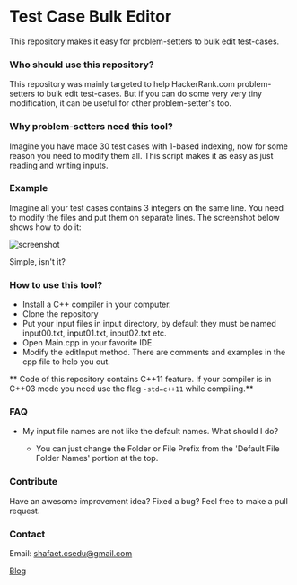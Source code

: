 # Test Case Bulk Editor

This repository makes it easy for problem-setters to bulk edit test-cases.


### Who should use this repository?

This repository was mainly targeted to help HackerRank.com problem-setters to bulk edit test-cases. But if you can do some very very tiny modification, it can be useful for other problem-setter's too.

### Why problem-setters need this tool?

Imagine you have made 30 test cases with 1-based indexing, now for some reason you need to modify them all. This script makes it as easy as just reading and writing inputs.


### Example

Imagine all your test cases contains 3 integers on the same line. You need to modify the files and put them on separate lines. The screenshot below shows how to do it:

![screenshot](https://s3.amazonaws.com/hr-assets/0/1489151147-a4b3595d88-test.png)

Simple, isn't it?

### How to use this tool?

* Install a C++ compiler in your computer.
* Clone the repository
* Put your input files in input directory, by default they must be named input00.txt, input01.txt, input02.txt etc.
* Open Main.cpp in your favorite IDE.
* Modify the editInput method. There are comments and examples in the cpp file to help you out.

** Code of this repository contains C++11 feature. If your compiler is in C++03 mode you need use the flag `-std=c++11` while compiling.**


### FAQ

* My input file names are not like the default names. What should I do?

  * You can just change the Folder or File Prefix from the 'Default File Folder Names' portion at the top.

### Contribute

Have an awesome improvement idea? Fixed a bug? Feel free to make a pull request.

### Contact

Email: shafaet.csedu@gmail.com

[Blog](http://www.shafaetsplanet.com/blog)
